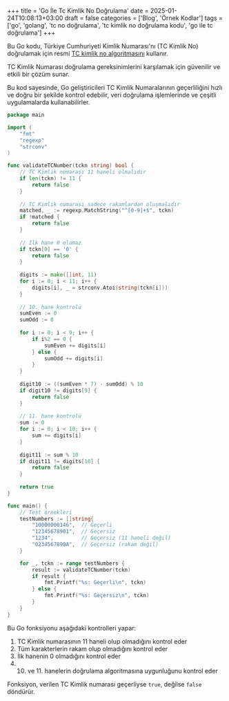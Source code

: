 +++
title = 'Go İle Tc Kimlik No Doğrulama'
date = 2025-01-24T10:08:13+03:00
draft = false
categories = ['Blog', 'Örnek Kodlar']
tags = ['go', 'golang', 'tc no doğrulama', 'tc kimlik no doğrulama kodu', 'go ile tc doğrulama']
+++

Bu Go kodu, Türkiye Cumhuriyeti Kimlik Numarası'nı (TC Kimlik No) doğrulamak için resmi [TC kimlik no algoritmasını](https://tc-no.com/tc-kimlik-numarasi-algoritmasi/) kullanır.

TC Kimlik Numarası doğrulama gereksinimlerini karşılamak için güvenilir ve etkili bir çözüm sunar.

Bu kod sayesinde, Go geliştiricileri TC Kimlik Numaralarının geçerliliğini hızlı ve doğru bir şekilde kontrol edebilir, veri doğrulama işlemlerinde ve çeşitli uygulamalarda kullanabilirler.

```go {linenos=true}
package main

import (
    "fmt"
    "regexp"
    "strconv"
)

func validateTCNumber(tckn string) bool {
    // TC Kimlik numarası 11 haneli olmalıdır
    if len(tckn) != 11 {
        return false
    }
    
    // TC Kimlik numarası sadece rakamlardan oluşmalıdır
    matched, _ := regexp.MatchString("^[0-9]+$", tckn)
    if !matched {
        return false
    }
    
    // İlk hane 0 olamaz
    if tckn[0] == '0' {
        return false
    }
    
    digits := make([]int, 11)
    for i := 0; i < 11; i++ {
        digits[i], _ = strconv.Atoi(string(tckn[i]))
    }
    
    // 10. hane kontrolü
    sumEven := 0
    sumOdd := 0
    
    for i := 0; i < 9; i++ {
        if i%2 == 0 {
            sumEven += digits[i]
        } else {
            sumOdd += digits[i]
        }
    }
    
    digit10 := ((sumEven * 7) - sumOdd) % 10
    if digit10 != digits[9] {
        return false
    }
    
    // 11. hane kontrolü
    sum := 0
    for i := 0; i < 10; i++ {
        sum += digits[i]
    }
    
    digit11 := sum % 10
    if digit11 != digits[10] {
        return false
    }
    
    return true
}

func main() {
    // Test örnekleri
    testNumbers := []string{
        "10000000146",  // Geçerli
        "12345678901",  // Geçersiz
        "1234",         // Geçersiz (11 haneli değil)
        "0234567890A",  // Geçersiz (rakam değil)
    }

    for _, tckn := range testNumbers {
        result := validateTCNumber(tckn)
        if result {
            fmt.Printf("%s: Geçerli\n", tckn)
        } else {
            fmt.Printf("%s: Geçersiz\n", tckn)
        }
    }
}
```

Bu Go fonksiyonu aşağıdaki kontrolleri yapar:

1. TC Kimlik numarasının 11 haneli olup olmadığını kontrol eder
2. Tüm karakterlerin rakam olup olmadığını kontrol eder
3. İlk hanenin 0 olmadığını kontrol eder
4. 10. ve 11. hanelerin doğrulama algoritmasına uygunluğunu kontrol eder

Fonksiyon, verilen TC Kimlik numarası geçerliyse `true`, değilse `false` döndürür. 